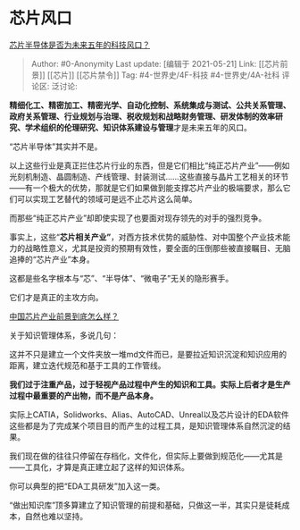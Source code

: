 # 芯片风口
[芯片半导体是否为未来五年的科技风口？](https://www.zhihu.com/question/442708273/answer/1864719472)

> Author: #0-Anonymity
> Last update: [编辑于 2021-05-21]
> Link: [[芯片前景]] [[芯片]] [[芯片禁令]]
> Tag: #4-世界史/4F-科技 #4-世界史/4A-社科
> 评论区:
> 泛讨论:

**精细化工、精密加工、精密光学、自动化控制、系统集成与测试、公共关系管理、政府关系管理、行业规划与治理、税收规划和战略财务管理、研发体制的效率研究、学术组织的伦理研究、知识体系建设与管理**才是未来五年的风口。

“芯片半导体”其实并不是。

以上这些行业是真正拦住芯片行业的东西，但是它们相比“纯正芯片产业”——例如光刻机制造、晶圆制造、产线管理、封装测试……这些直接与晶片工艺相关的环节——有一个极大的优势，那就是它们如果做到能支撑芯片产业的极端要求，那么它们可以实现工艺替代的领域可是远不止芯片这么简单。

而那些“纯正芯片产业”却即使实现了也要面对现存领先的对手的强烈竞争。

事实上，这些“**芯片相关产业”**，对西方技术优势的威胁性、对中国整个产业技术能力的战略性意义，尤其是投资的预期有效性，要全面的压倒那些被直接瞩目、无脑追捧的“芯片产业”本身。

这都是些名字根本与“芯”、“半导体”、“微电子”无关的隐形赛手。

它们才是真正的主攻方向。

[中国芯片产业前景到底怎么样？](https://www.zhihu.com/question/305898679/answer/563613133)

关于知识管理体系，多说几句：

这并不只是建立一个文件夹放一堆md文件而已，是要拉近知识沉淀和知识应用的距离，建立迭代规范和基于工具的工作管线。

**我们过于注重产品，过于轻视产品过程中产生的知识和工具。实际上后者才是生产过程中最重要的产出物，而不是产品本身。**

实际上CATIA，Solidworks、Alias、AutoCAD、Unreal以及芯片设计的EDA软件这些都是为了完成某个项目目的而产生的过程工具，是知识管理体系自然沉淀的结果。

我们现在做的往往只停留在存档化，文件化，但实际上要做到规范化——尤其是——工具化，才算是真正建立起了这样的知识体系。

你可以典型的把“EDA工具研发”加入这一类。

“做出知识库”顶多算建立了知识管理的前提和基础，只做这一半，其实只是徒耗成本，自然也难以坚持。
